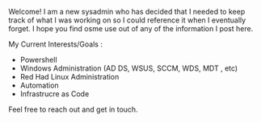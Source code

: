 Welcome! I am a new sysadmin who has decided that I needed to keep track of what I was working on so I could
reference it when I eventually forget. I hope you find osme use out of any of the information I post here.

My Current Interests/Goals :
  - Powershell
  - Windows Administration (AD DS, WSUS, SCCM, WDS, MDT , etc)
  - Red Had Linux Administration
  - Automation
  - Infrastrucre as Code

Feel free to reach out and get in touch.
